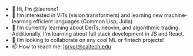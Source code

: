 - 👋 Hi, I’m @laurenx1
- 👀 I’m interested in ViTs (vision transformers) and learning new machine-learning efficient languages (Common Lisp, Julia)
- 🌱 I’m currently learning about DeiTs, neovim, and algorithmic trading. Additionally, I'm learning about full stack development in JS and React. 
- 💞️ I’m looking to collaborate on any cool ML or fintech projects!
- 📫 How to reach me: lpryor@caltech.edu

<!---
laurenx1/laurenx1 is a ✨ special ✨ repository because its `README.md` (this file) appears on your GitHub profile.
You can click the Preview link to take a look at your changes.
--->
